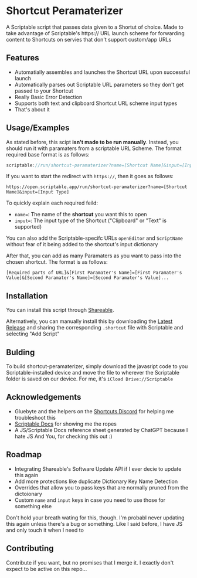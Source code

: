 
# Shortcut Peramaterizer

A Scriptable script that passes data given to a Shortut of choice. Made to take advantage of Scriptable's https:// URL launch scheme for forwarding content to Shortcuts on servies that don't support custom/app URLs

## Features

- Automatially assembles and launches the Shortcut URL upon successful launch
- Automatically parses out Scriptable URL parameters so they don't get passed to your Shortcut
- Really Basic Error Detection
- Supports both text and clipboard Shortcut URL scheme input types
- That's about it

## Usage/Examples
As stated before, this scipt **isn't made to be run manually**. Instead, you should run it with paramaters from a scriptable URL Scheme. The format required base format is as follows:
```javascript
scriptable://run/shortcut-paramaterizer?name=[Shortcut Name]&input=[Input Type]
```
If you want to start the redirect with `https://`, then it goes as follows:
```
https://open.scriptable.app/run/shortcut-peramaterizer?name=[Shortcut Name]&input=[Input Type]
```
To quickly explain each required feild:
- `name=`: The name of the **shortcut** you want this to open
- `input=`: The input type of the Shortcut ("Clipboard" or "Text" is supported)

You can also add the Scriptable-specifc URLs `openEditor` and `ScriptName` without fear of it being added to the shortcut's input dictionary

After that, you can add as many Paramaters as you want to pass into the chosen shortcut. The format is as follows:
```
[Required parts of URL]&[First Paramater's Name]=[First Paramater's Value]&[Second Paramater's Name]=[Second Paramater's Value]...
```
## Installation

You can install this script through [Shareable](). 

Alternatively, you can manually install this by downloading the  [Latest Release](https://github.com/Jediweirdo/Shortcut-Peramaterizer/releases/tag/v1.0.0) and sharing the corresponding `.shortcut` file with Scriptable and selecting "Add Script"

    
## Bulding

To build shortcut-peramaterizer, simply download the javasript code to you Scriptable-installed device and move the file to wherever the Scriptable folder is saved on our device. For me, it's `iCload Drive://Scriptable`

## Acknowledgements

 - Gluebyte and the helpers on the [Shortcuts Discord](https://discord.gg/HrzAhUu) for helping me troubleshoot this
  - [Scriptable Docs]() for showing me the ropes
  - A JS/Scriptable Docs reference sheet generated by ChatGPT because I hate JS
  And You, for checking this out :)
## Roadmap

- Integrating Shareable's Software Update API if I ever decie to update this again
- Add more protections like duplicate Dictionary Key Name Detection
- Overrides that allow you to pass keys that are normally pruned from the dictoionary
- Custom `name` and `input` keys in case you need to use those for something else

Don't hold your breath wating for this, though. I'm probabl never updating this again unless there's a bug or something. Like I said before, I have JS and only touch it when I need to 
## Contributing

Contribute if you want, but no promises that I merge it. I exactly don't expect to be active on this repo...
